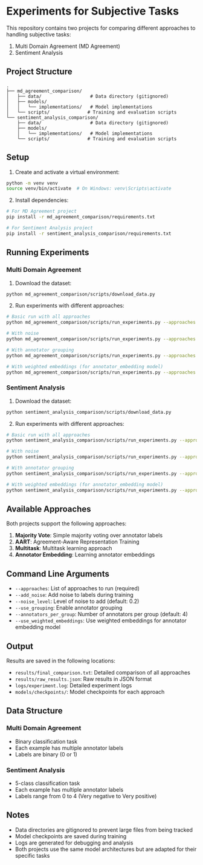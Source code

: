 # Experiments for Subjective Tasks

This repository contains two projects for comparing different approaches to handling subjective tasks:

1. Multi Domain Agreement (MD Agreement)
2. Sentiment Analysis

## Project Structure

```
.
├── md_agreement_comparison/
│   ├── data/                  # Data directory (gitignored)
│   ├── models/
│   │   └── implementations/   # Model implementations
│   └── scripts/              # Training and evaluation scripts
└── sentiment_analysis_comparison/
    ├── data/                  # Data directory (gitignored)
    ├── models/
    │   └── implementations/   # Model implementations
    └── scripts/              # Training and evaluation scripts
```

## Setup

1. Create and activate a virtual environment:
```bash
python -m venv venv
source venv/bin/activate  # On Windows: venv\Scripts\activate
```

2. Install dependencies:
```bash
# For MD Agreement project
pip install -r md_agreement_comparison/requirements.txt

# For Sentiment Analysis project
pip install -r sentiment_analysis_comparison/requirements.txt
```

## Running Experiments

### Multi Domain Agreement

1. Download the dataset:
```bash
python md_agreement_comparison/scripts/download_data.py
```

2. Run experiments with different approaches:
```bash
# Basic run with all approaches
python md_agreement_comparison/scripts/run_experiments.py --approaches majority_vote aart multitask annotator_embedding

# With noise
python md_agreement_comparison/scripts/run_experiments.py --approaches majority_vote aart multitask annotator_embedding --add_noise --noise_level 0.2

# With annotator grouping
python md_agreement_comparison/scripts/run_experiments.py --approaches majority_vote aart multitask annotator_embedding --use_grouping --annotators_per_group 4

# With weighted embeddings (for annotator_embedding model)
python md_agreement_comparison/scripts/run_experiments.py --approaches majority_vote aart multitask annotator_embedding --use_weighted_embeddings
```

### Sentiment Analysis

1. Download the dataset:
```bash
python sentiment_analysis_comparison/scripts/download_data.py
```

2. Run experiments with different approaches:
```bash
# Basic run with all approaches
python sentiment_analysis_comparison/scripts/run_experiments.py --approaches majority_vote aart multitask annotator_embedding

# With noise
python sentiment_analysis_comparison/scripts/run_experiments.py --approaches majority_vote aart multitask annotator_embedding --add_noise --noise_level 0.2

# With annotator grouping
python sentiment_analysis_comparison/scripts/run_experiments.py --approaches majority_vote aart multitask annotator_embedding --use_grouping --annotators_per_group 4

# With weighted embeddings (for annotator_embedding model)
python sentiment_analysis_comparison/scripts/run_experiments.py --approaches majority_vote aart multitask annotator_embedding --use_weighted_embeddings
```

## Available Approaches

Both projects support the following approaches:

1. **Majority Vote**: Simple majority voting over annotator labels
2. **AART**: Agreement-Aware Representation Training
3. **Multitask**: Multitask learning approach
4. **Annotator Embedding**: Learning annotator embeddings

## Command Line Arguments

- `--approaches`: List of approaches to run (required)
- `--add_noise`: Add noise to labels during training
- `--noise_level`: Level of noise to add (default: 0.2)
- `--use_grouping`: Enable annotator grouping
- `--annotators_per_group`: Number of annotators per group (default: 4)
- `--use_weighted_embeddings`: Use weighted embeddings for annotator embedding model

## Output

Results are saved in the following locations:
- `results/final_comparison.txt`: Detailed comparison of all approaches
- `results/raw_results.json`: Raw results in JSON format
- `logs/experiment.log`: Detailed experiment logs
- `models/checkpoints/`: Model checkpoints for each approach

## Data Structure

### Multi Domain Agreement
- Binary classification task
- Each example has multiple annotator labels
- Labels are binary (0 or 1)

### Sentiment Analysis
- 5-class classification task
- Each example has multiple annotator labels
- Labels range from 0 to 4 (Very negative to Very positive)

## Notes

- Data directories are gitignored to prevent large files from being tracked
- Model checkpoints are saved during training
- Logs are generated for debugging and analysis
- Both projects use the same model architectures but are adapted for their specific tasks

